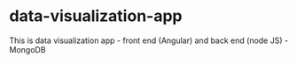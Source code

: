 # data-visualization-app
This is data visualization app - front end (Angular) and back end (node JS) - MongoDB
